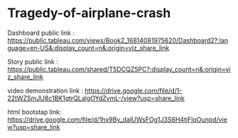# Tragedy-of-airplane-crash


Dashboard public link :  https://public.tableau.com/views/Book2_16814081975620/Dashboard2?:language=en-US&:display_count=n&:origin=viz_share_link



Story public link : https://public.tableau.com/shared/T5DCQZ5PC?:display_count=n&:origin=viz_share_link



video demonstration link : https://drive.google.com/file/d/1-22tWZSmJU8c1BK1qtrQLalgOYdZvmL-/view?usp=share_link



html bootstap link: https://drive.google.com/file/d/1hx9By_daIUWsFOg1J3S6H4tjFlqOunpd/view?usp=share_link
